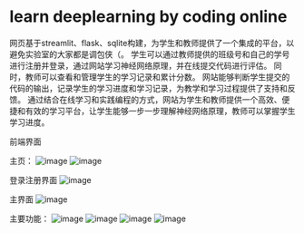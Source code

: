 # learn deeplearning by coding online

网页基于streamlit、flask、sqlite构建，为学生和教师提供了一个集成的平台，以避免实验室的大家都是调包侠（。
学生可以通过教师提供的班级号和自己的学号进行注册并登录，通过网站学习神经网络原理，并在线提交代码进行评估。
同时，教师可以查看和管理学生的学习记录和累计分数。
网站能够判断学生提交的代码的输出，记录学生的学习进度和学习记录，为教学和学习过程提供了支持和反馈。
通过结合在线学习和实践编程的方式，网站为学生和教师提供一个高效、便捷和有效的学习平台，让学生能够一步一步理解神经网络原理，教师可以掌握学生学习进度。

前端界面

主页：
![image](https://github.com/Sonya747/learn-deeplearning-by-coding-online-web/assets/170918569/20371029-4d17-4325-96e2-eb435cccb704)
![image](https://github.com/Sonya747/learn-deeplearning-by-coding-online-web/assets/170918569/4e81ce57-382d-405b-8232-23ab17f777f2)

登录注册界面
![image](https://github.com/Sonya747/learn-deeplearning-by-coding-online-web/assets/170918569/91f82c8d-6a74-4c7f-88ad-eb56997aef79)

主界面
![image](https://github.com/Sonya747/learn-deeplearning-by-coding-online-web/assets/170918569/455494a3-cac0-4049-a208-8ce03826a427)


主要功能：
![image](https://github.com/Sonya747/learn-deeplearning-by-coding-online-web/assets/170918569/8d48268b-4479-4d73-ab84-0a34e111a394)
![image](https://github.com/Sonya747/learn-deeplearning-by-coding-online-web/assets/170918569/4ac520d2-fd6d-42f1-9822-401cad47f8bf)
![image](https://github.com/Sonya747/learn-deeplearning-by-coding-online-web/assets/170918569/3deb7dae-8735-4a3c-979f-c73dcaf758b8)
![image](https://github.com/Sonya747/learn-deeplearning-by-coding-online-web/assets/170918569/40c0f97d-e9ac-4b18-bef5-57722629587e)
